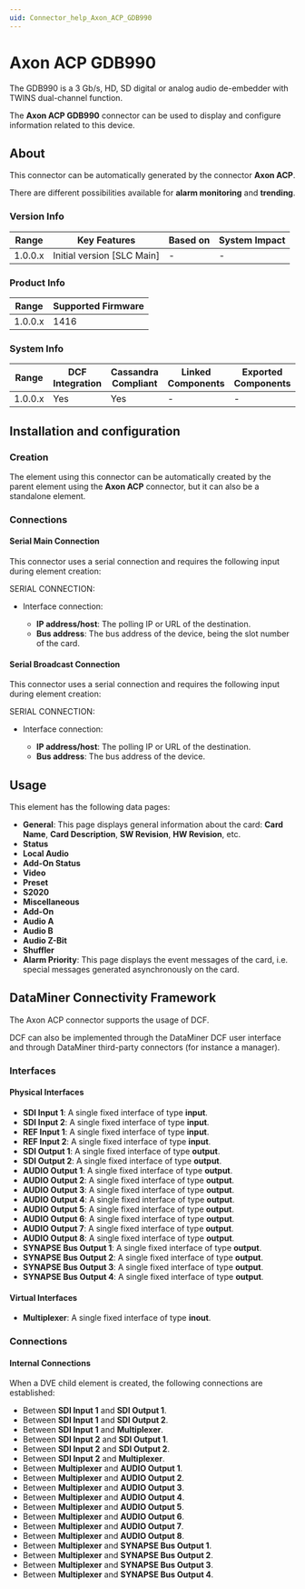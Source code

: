 ```yaml
---
uid: Connector_help_Axon_ACP_GDB990
---
```


# Axon ACP GDB990

The GDB990 is a 3 Gb/s, HD, SD digital or analog audio de-embedder with TWINS dual-channel function.

The **Axon ACP GDB990** connector can be used to display and configure information related to this device.

## About

This connector can be automatically generated by the connector **Axon ACP**.

There are different possibilities available for **alarm monitoring** and **trending**.

### Version Info

| Range     | Key Features                 | Based on     | System Impact     |
|-----------|------------------------------|--------------|-------------------|
| 1.0.0.x   | Initial version [SLC Main]   | -            | -                 |

### Product Info

| Range     | Supported Firmware     |
|-----------|------------------------|
| 1.0.0.x   | 1416                   |

### System Info

| Range     | DCF Integration     | Cassandra Compliant     | Linked Components     | Exported Components     |
|-----------|---------------------|-------------------------|-----------------------|-------------------------|
| 1.0.0.x   | Yes                 | Yes                     | -                     | -                       |

## Installation and configuration

### Creation

The element using this connector can be automatically created by the parent element using the **Axon ACP** connector, but it can also be a standalone element.

### Connections

#### Serial Main Connection

This connector uses a serial connection and requires the following input during element creation:

SERIAL CONNECTION:

- Interface connection:

  - **IP address/host**: The polling IP or URL of the destination.
  - **Bus address**: The bus address of the device, being the slot number of the card.

#### Serial Broadcast Connection

This connector uses a serial connection and requires the following input during element creation:

SERIAL CONNECTION:

- Interface connection:

  - **IP address/host**: The polling IP or URL of the destination.
  - **Bus address**: The bus address of the device.

## Usage

This element has the following data pages:

- **General**: This page displays general information about the card: **Card Name**, **Card Description**, **SW Revision**, **HW Revision**, etc.
- **Status**
- **Local Audio**
- **Add-On Status**
- **Video**
- **Preset**
- **S2020**
- **Miscellaneous**
- **Add-On**
- **Audio A**
- **Audio B**
- **Audio Z-Bit**
- **Shuffler**
- **Alarm Priority**: This page displays the event messages of the card, i.e. special messages generated asynchronously on the card.

## DataMiner Connectivity Framework

The Axon ACP connector supports the usage of DCF.

DCF can also be implemented through the DataMiner DCF user interface and through DataMiner third-party connectors (for instance a manager).

### Interfaces

#### Physical Interfaces

- **SDI Input 1**: A single fixed interface of type **input**.
- **SDI Input 2**: A single fixed interface of type **input**.
- **REF Input 1**: A single fixed interface of type **input**.
- **REF Input 2**: A single fixed interface of type **input**.
- **SDI Output 1**: A single fixed interface of type **output**.
- **SDI Output 2**: A single fixed interface of type **output**.
- **AUDIO Output 1**: A single fixed interface of type **output**.
- **AUDIO Output 2**: A single fixed interface of type **output**.
- **AUDIO Output 3**: A single fixed interface of type **output**.
- **AUDIO Output 4**: A single fixed interface of type **output**.
- **AUDIO Output 5**: A single fixed interface of type **output**.
- **AUDIO Output 6**: A single fixed interface of type **output**.
- **AUDIO Output 7**: A single fixed interface of type **output**.
- **AUDIO Output 8**: A single fixed interface of type **output**.
- **SYNAPSE Bus Output 1**: A single fixed interface of type **output**.
- **SYNAPSE Bus Output 2**: A single fixed interface of type **output**.
- **SYNAPSE Bus Output 3**: A single fixed interface of type **output**.
- **SYNAPSE Bus Output 4**: A single fixed interface of type **output**.

#### Virtual Interfaces

- **Multiplexer**: A single fixed interface of type **inout**.

### Connections

#### Internal Connections

When a DVE child element is created, the following connections are established:

- Between **SDI Input 1** and **SDI Output 1**.
- Between **SDI Input 1** and **SDI Output 2**.
- Between **SDI Input 1** and **Multiplexer**.
- Between **SDI Input 2** and **SDI Output 1**.
- Between **SDI Input 2** and **SDI Output 2**.
- Between **SDI Input 2** and **Multiplexer**.
- Between **Multiplexer** and **AUDIO Output 1**.
- Between **Multiplexer** and **AUDIO Output 2**.
- Between **Multiplexer** and **AUDIO Output 3**.
- Between **Multiplexer** and **AUDIO Output 4**.
- Between **Multiplexer** and **AUDIO Output 5**.
- Between **Multiplexer** and **AUDIO Output 6**.
- Between **Multiplexer** and **AUDIO Output 7**.
- Between **Multiplexer** and **AUDIO Output 8**.
- Between **Multiplexer** and **SYNAPSE Bus Output 1**.
- Between **Multiplexer** and **SYNAPSE Bus Output 2**.
- Between **Multiplexer** and **SYNAPSE Bus Output 3**.
- Between **Multiplexer** and **SYNAPSE Bus Output 4**.

